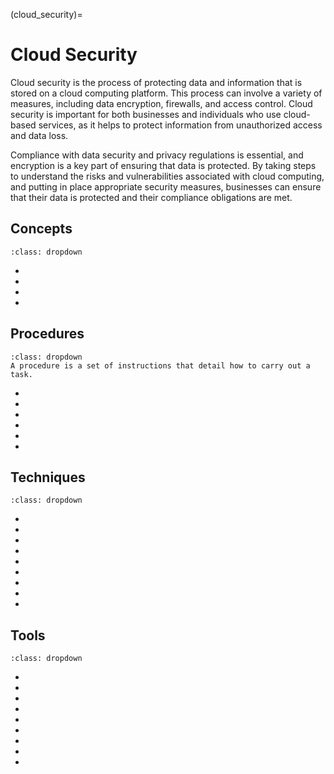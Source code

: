 (cloud_security)=
# Cloud Security
Cloud security is the process of protecting data and information that is stored on a cloud computing platform. This process can involve a variety of measures, including data encryption, firewalls, and access control. Cloud security is important for both businesses and individuals who use cloud-based services, as it helps to protect information from unauthorized access and data loss.

Compliance with data security and privacy regulations is essential, and encryption is a key part of ensuring that data is protected. By taking steps to understand the risks and vulnerabilities associated with cloud computing, and putting in place appropriate security measures, businesses can ensure that their data is protected and their compliance obligations are met.


## Concepts

```{admonition} Why is learning fundamental Red Team concepts important?
:class: dropdown

```

* [](hands-on-with-google-cloud-key-management-service-kms)
* [](secure-your-docker-containers-for-peace-of-mind)
* [](pillars-of-zero-trust-architecture)
* [](securing-data-in-iaas-paas-and-saas)



## Procedures

```{admonition} What is a procedure and why it is important for cloud security?
:class: dropdown
A procedure is a set of instructions that detail how to carry out a task. 

```
* [](improve-your-clouds-resilience-with-business-impact-analysis)
* [](zero-trust-the-foundation-of-modern-network-security)
* [](secure-your-containers-today-for-a-safer-tomorrow)
* [](general-security-risks-when-applying-devops)
* [](improving-devops-pipeline-security)
* [](cloud-security-benefits-keep-your-data-safe-in-the-cloud)


## Techniques

```{admonition} Why is learning cloud security techniques important?
:class: dropdown

```


* [](secure-your-aws-root-account-with-5-best-practices)
* [](securing-computing-resources)
* [](securing-data-in-the-cloud-with-cryptographic-appliances)
* [](security-measures-to-protect-your-aws-simple-storage-service-s3)
* [](aws-elastic-load-balancing-elb-improving-your-security)
* [](securing-network-assets-in-the-cloud)
* [](best-practices-for-securing-privileged-access-in-the-cloud)
* [](securing-privileged-access-in-the-cloud)
* [](compliance-challenges-in-the-cloud)


## Tools

```{admonition} Why do I need to master cloud security tools?
:class: dropdown

```
* [](improve-security-and-trust-with-cloud-based-key-control)
* [](a-quick-start-guide-to-network-monitoring-and-security-features-in-aws)
* [](aws-password-policies-know-your-options)
* [](compliance-and-security-in-amazon-web-services-aws)
* [](a-brief-introduction-to-aws-key-management-service)
* [](a-brief-overview-into-containers-and-the-challenges-they-address)
* [](understanding-user-roles-and-iam-in-aws)
* [](additional-security-with-amazon-emr)
* [](azure-sentinel-comprehensive-security-management-for-the-azure-cloud-platform)

